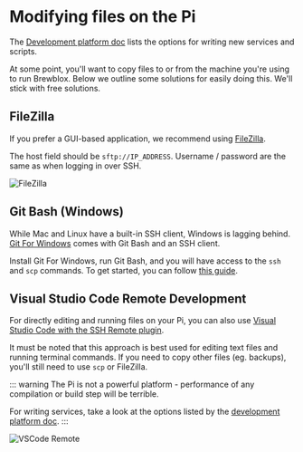 # Modifying files on the Pi

The [Development platform doc](./dev_platform) lists the options for writing new services and scripts.

At some point, you'll want to copy files to or from the machine you're using to run Brewblox.
Below we outline some solutions for easily doing this. We'll stick with free solutions.

## FileZilla

If you prefer a GUI-based application, we recommend using [FileZilla](https://filezilla-project.org/).

The host field should be `sftp://IP_ADDRESS`. Username / password are the same as when logging in over SSH.

![FileZilla](../../images/filezilla.png)

## Git Bash (Windows)

While Mac and Linux have a built-in SSH client, Windows is lagging behind.
[Git For Windows](https://git-scm.com/download/win) comes with Git Bash and an SSH client.

Install Git For Windows, run Git Bash, and you will have access to the `ssh` and `scp` commands.
To get started, you can follow [this guide](https://linuxize.com/post/how-to-use-scp-command-to-securely-transfer-files/).

## Visual Studio Code Remote Development

For directly editing and running files on your Pi, you can also use [Visual Studio Code with the SSH Remote plugin](../../user/config_editor).

It must be noted that this approach is best used for editing text files and running terminal commands. If you need to copy other files (eg. backups), you'll still need to use `scp` or FileZilla.

::: warning
The Pi is not a powerful platform - performance of any compilation or build step will be terrible.

For writing services, take a look at the options listed by the [development platform doc](./dev_platform).
:::

![VSCode Remote](../../images/vscode-remote.png)

